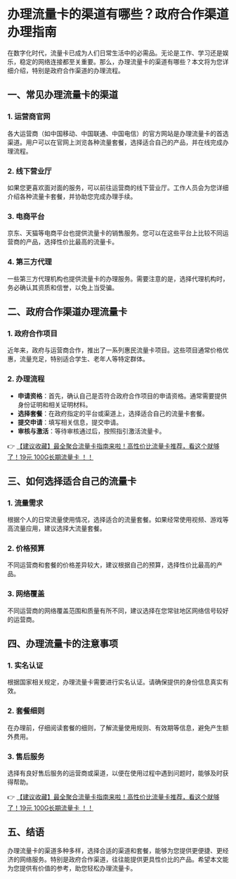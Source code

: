 # 办理流量卡的渠道有哪些？政府合作渠道办理指南

在数字化时代，流量卡已成为人们日常生活中的必需品。无论是工作、学习还是娱乐，稳定的网络连接都至关重要。那么，办理流量卡的渠道有哪些？本文将为您详细介绍，特别是政府合作渠道的办理流程。

## 一、常见办理流量卡的渠道

### 1. 运营商官网
各大运营商（如中国移动、中国联通、中国电信）的官方网站是办理流量卡的首选渠道。用户可以在官网上浏览各种流量套餐，选择适合自己的产品，并在线完成办理流程。

### 2. 线下营业厅
如果您更喜欢面对面的服务，可以前往运营商的线下营业厅。工作人员会为您详细介绍各种流量卡套餐，并协助您完成办理手续。

### 3. 电商平台
京东、天猫等电商平台也提供流量卡的销售服务。您可以在这些平台上比较不同运营商的产品，选择性价比最高的流量卡。

### 4. 第三方代理
一些第三方代理机构也提供流量卡的办理服务。需要注意的是，选择代理机构时，务必确认其资质和信誉，以免上当受骗。

## 二、政府合作渠道办理流量卡

### 1. 政府合作项目
近年来，政府与运营商合作，推出了一系列惠民流量卡项目。这些项目通常价格优惠，流量充足，特别适合学生、老年人等特定群体。

### 2. 办理流程
- **申请资格**：首先，确认自己是否符合政府合作项目的申请资格。通常需要提供身份证明和相关证明材料。
- **选择套餐**：在政府指定的平台或渠道上，选择适合自己的流量卡套餐。
- **提交申请**：填写相关信息，提交申请。
- **审核与激活**：等待审核通过后，按照指引激活流量卡。

👉 [【建议收藏】最全聚合流量卡指南来啦！高性价比流量卡推荐，看这个就够了！19元 100G长期流量卡 ！！](https://bit.ly/Liuliangka)

## 三、如何选择适合自己的流量卡

### 1. 流量需求
根据个人的日常流量使用情况，选择适合的流量套餐。如果经常使用视频、游戏等高流量应用，建议选择大流量套餐。

### 2. 价格预算
不同运营商和套餐的价格差异较大，建议根据自己的预算，选择性价比最高的产品。

### 3. 网络覆盖
不同运营商的网络覆盖范围和质量有所不同，建议选择在您常驻地区网络信号较好的运营商。

## 四、办理流量卡的注意事项

### 1. 实名认证
根据国家相关规定，办理流量卡需要进行实名认证。请确保提供的身份信息真实有效。

### 2. 套餐细则
在办理前，仔细阅读套餐的细则，了解流量使用规则、有效期等信息，避免产生额外费用。

### 3. 售后服务
选择有良好售后服务的运营商或渠道，以便在使用过程中遇到问题时，能够及时获得帮助。

👉 [【建议收藏】最全聚合流量卡指南来啦！高性价比流量卡推荐，看这个就够了！19元 100G长期流量卡 ！！](https://bit.ly/Liuliangka)

## 五、结语

办理流量卡的渠道多种多样，选择合适的渠道和套餐，能够为您提供更便捷、更经济的网络服务。特别是政府合作渠道，往往能提供更具性价比的产品。希望本文能为您提供有价值的参考，助您轻松办理流量卡。